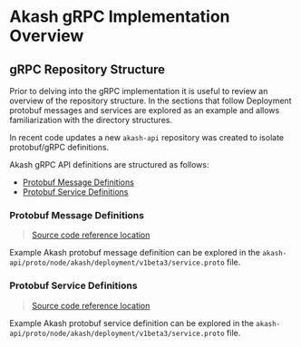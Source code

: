 # Akash gRPC Implementation Overview

## gRPC Repository Structure

Prior to delving into the gRPC implementation it is useful to review an overview of the repository structure.  In the sections that follow Deployment protobuf messages and services are explored as an example and allows familiarization with the directory structures.

In recent code updates a new `akash-api` repository was created to isolate protobuf/gRPC definitions.

Akash gRPC API definitions are structured as follows:

* [Protobuf Message Definitions](akash-grpc-implementation-overview.md#protobuf-message-definitions)
* [Protobuf Service Definitions](akash-grpc-implementation-overview.md#protobuf-service-definitions)

### Protobuf Message Definitions

> [Source code reference location](https://github.com/akash-network/akash-api/blob/main/proto/node/akash/deployment/v1beta3/deployment.proto)

Example Akash protobuf message definition can be explored in the `akash-api/proto/node/akash/deployment/v1beta3/service.proto` file.

### Protobuf Service Definitions

> [Source code reference location](https://github.com/akash-network/akash-api/blob/main/proto/node/akash/deployment/v1beta3/service.proto)

Example Akash protobuf service definition can be explored in the `akash-api/proto/node/akash/deployment/v1beta3/service.proto` file.
